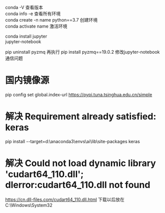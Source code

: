 conda -V  查看版本  
conda info -e  查看所有环境  
conda create -n name python==3.7  创建环境  
conda activate name 激活环境  

conda install jupyter  
jupyter-notebook  

pip uninstall pyzmq 再执行 pip install pyzmq==19.0.2 修改jupyter-notebook通信问题

# 国内镜像源
pip config set global.index-url https://pypi.tuna.tsinghua.edu.cn/simple

# 解决 Requirement already satisfied: keras
pip install --target=d:\anaconda3\envs\ai\lib\site-packages keras

# 解决 Could not load dynamic library 'cudart64_110.dll'; dlerror:cudart64_110.dll not found
https://cn.dll-files.com/cudart64_110.dll.html
下载以后放在C:\Windows\System32


